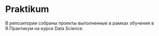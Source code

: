 # Praktikum
В репозитории собраны проекты выполненные в рамках обучения в Я.Практикум на курсе Data Science.


